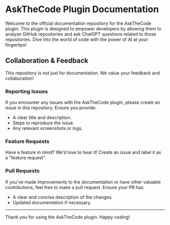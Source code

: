 # AskTheCode Plugin Documentation

Welcome to the official documentation repository for the AskTheCode plugin. This plugin is designed to empower developers by allowing them to analyze GitHub repositories and ask ChatGPT questions related to those repositories. Dive into the world of code with the power of AI at your fingertips!

## Collaboration & Feedback

This repository is not just for documentation. We value your feedback and collaboration!

### Reporting Issues

If you encounter any issues with the AskTheCode plugin, please create an issue in this repository. Ensure you provide:

- A clear title and description.
- Steps to reproduce the issue.
- Any relevant screenshots or logs.

### Feature Requests

Have a feature in mind? We'd love to hear it! Create an issue and label it as a "feature request".

### Pull Requests

If you've made improvements to the documentation or have other valuable contributions, feel free to make a pull request. Ensure your PR has:

- A clear and concise description of the changes.
- Updated documentation if necessary.

---

Thank you for using the AskTheCode plugin. Happy coding!
